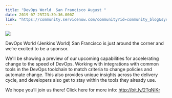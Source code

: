 ```yaml
---
title: "DevOps World  San Francisco August "
date: 2019-07-25T23:39:36.000Z
link: "https://community.servicenow.com/community?id=community_blog&sys_id=e8b3efaadb32bf04d58ea345ca9619b9"
---
```

<p><img style="max-width: 100%; max-height: 480px;" src="https://community.servicenow.com/b592a3aadbfe7f04d58ea345ca961937.iix" /></p>
<p>DevOps World (Jenkins World) San Francisco is just around the corner and we’re excited to be a sponsor.</p>
<p>We&#39;ll be showing a preview of our upcoming capabilities for accelerating change to the speed of DevOps. Working with integrations with common tools in the DevOps toolchain to match criteria to change policies and automate change. This also provides unique insights across the delivery cycle, and developers also get to stay within the tools they already use. </p>
<p>We hope you’ll join us there! Click here for more info: <a title="DevOps World" href="http://bit.ly/2TqNlKr " target="_blank" rel="noopener noreferrer nofollow">http://bit.ly/2TqNlKr</a></p>